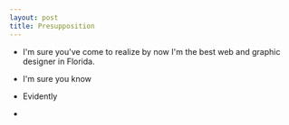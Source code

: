 ```yaml
---
layout: post
title: Presupposition
---
```


- I'm sure you've come to realize by now I'm the best web and graphic designer in Florida. 

- I'm sure you know 

- Evidently 

-  
